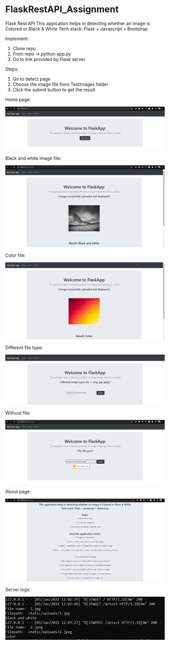 # FlaskRestAPI_Assignment
Flask Rest API
This appication helps in detecting whether an image is Colored or Black & White
Tech stack: Flask + Javascript + Bootstrap

Implement:
1. Clone repo
2. From repo -> python app.py
3. Go to link provided by Flask server

Steps:
1. Go to detect page
2. Choose the image file from TestImages folder
3. Click the submit button to get the result


Home page:

<img src="Screenshots/Home_page.PNG">

Black and white image file:

<img src="Screenshots/BW_file.PNG">

Color file:

<img src="Screenshots/color_file.PNG">

Different file type:

<img src="Screenshots/different_file_type.PNG">

Without file:

<img src="Screenshots/Without_file.PNG">

About page:

<img src="Screenshots/About_page.PNG">

Server logs:

<img src="Screenshots/server_log.PNG">


